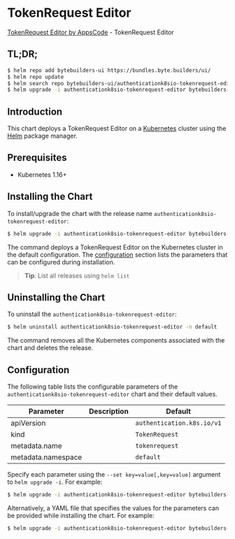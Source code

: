 # TokenRequest Editor

[TokenRequest Editor by AppsCode](https://byte.builders) - TokenRequest Editor

## TL;DR;

```bash
$ helm repo add bytebuilders-ui https://bundles.byte.builders/ui/
$ helm repo update
$ helm search repo bytebuilders-ui/authenticationk8sio-tokenrequest-editor --version=v0.4.16
$ helm upgrade -i authenticationk8sio-tokenrequest-editor bytebuilders-ui/authenticationk8sio-tokenrequest-editor -n default --create-namespace --version=v0.4.16
```

## Introduction

This chart deploys a TokenRequest Editor on a [Kubernetes](http://kubernetes.io) cluster using the [Helm](https://helm.sh) package manager.

## Prerequisites

- Kubernetes 1.16+

## Installing the Chart

To install/upgrade the chart with the release name `authenticationk8sio-tokenrequest-editor`:

```bash
$ helm upgrade -i authenticationk8sio-tokenrequest-editor bytebuilders-ui/authenticationk8sio-tokenrequest-editor -n default --create-namespace --version=v0.4.16
```

The command deploys a TokenRequest Editor on the Kubernetes cluster in the default configuration. The [configuration](#configuration) section lists the parameters that can be configured during installation.

> **Tip**: List all releases using `helm list`

## Uninstalling the Chart

To uninstall the `authenticationk8sio-tokenrequest-editor`:

```bash
$ helm uninstall authenticationk8sio-tokenrequest-editor -n default
```

The command removes all the Kubernetes components associated with the chart and deletes the release.

## Configuration

The following table lists the configurable parameters of the `authenticationk8sio-tokenrequest-editor` chart and their default values.

|     Parameter      | Description |                Default                |
|--------------------|-------------|---------------------------------------|
| apiVersion         |             | <code>authentication.k8s.io/v1</code> |
| kind               |             | <code>TokenRequest</code>             |
| metadata.name      |             | <code>tokenrequest</code>             |
| metadata.namespace |             | <code>default</code>                  |


Specify each parameter using the `--set key=value[,key=value]` argument to `helm upgrade -i`. For example:

```bash
$ helm upgrade -i authenticationk8sio-tokenrequest-editor bytebuilders-ui/authenticationk8sio-tokenrequest-editor -n default --create-namespace --version=v0.4.16 --set apiVersion=authentication.k8s.io/v1
```

Alternatively, a YAML file that specifies the values for the parameters can be provided while
installing the chart. For example:

```bash
$ helm upgrade -i authenticationk8sio-tokenrequest-editor bytebuilders-ui/authenticationk8sio-tokenrequest-editor -n default --create-namespace --version=v0.4.16 --values values.yaml
```
